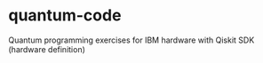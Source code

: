 # quantum-code
Quantum programming exercises for IBM hardware with Qiskit SDK (hardware definition)

